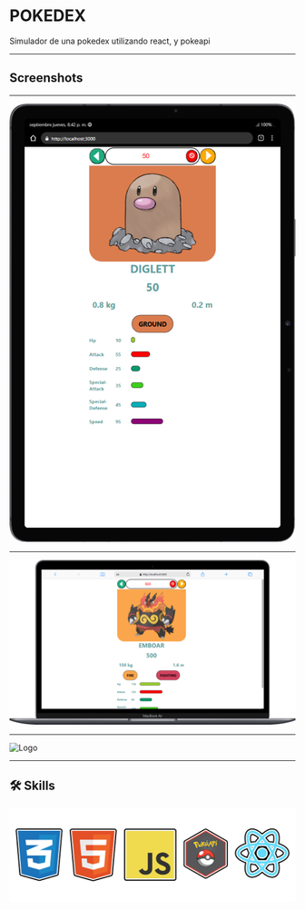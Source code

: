 
# POKEDEX

Simulador de una pokedex utilizando react, y pokeapi

<hr>


## Screenshots

<p align="Center>

![App Screenshot](public/Img/Screenshots/Screen%201.png)
<hr>

![App Screenshot](public/Img/Screenshots/Screen%202.png)

<hr>

![App Screenshot](public/Img/Screenshots/Screen%203.png)

</p>

<hr>


![Logo](public/favicon.ico)

<hr>

## 🛠 Skills
<p>
    <img src="./public/Img/skills.png">
</p>

